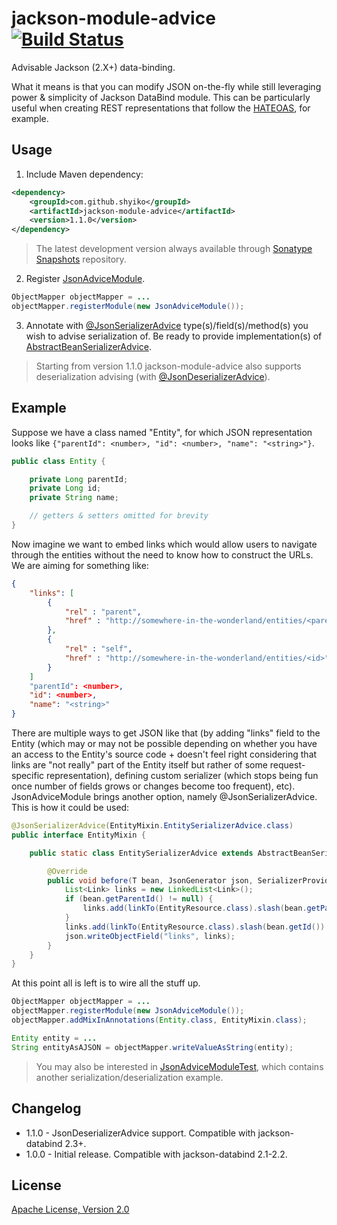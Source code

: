 # jackson-module-advice [![Build Status](https://travis-ci.org/shyiko/jackson-module-advice.png?branch=master)](https://travis-ci.org/shyiko/jackson-module-advice)

Advisable Jackson (2.X+) data-binding.

What it means is that you can modify JSON on-the-fly while still leveraging power & simplicity of Jackson DataBind module.
This can be particularly useful when creating REST representations that follow the [HATEOAS](http://en.wikipedia.org/wiki/HATEOAS),
for example.

## Usage

1. Include Maven dependency:
```xml
<dependency>
    <groupId>com.github.shyiko</groupId>
    <artifactId>jackson-module-advice</artifactId>
    <version>1.1.0</version>
</dependency>
```
> The latest development version always available through [Sonatype Snapshots](https://oss.sonatype.org/content/repositories/snapshots) repository.

2. Register [JsonAdviceModule](https://github.com/shyiko/jackson-module-advice/blob/master/src/main/java/com/github/shyiko/jackson/module/advice/JsonAdviceModule.java).
```java
ObjectMapper objectMapper = ...
objectMapper.registerModule(new JsonAdviceModule());
```

3. Annotate with [@JsonSerializerAdvice](https://github.com/shyiko/jackson-module-advice/blob/master/src/main/java/com/github/shyiko/jackson/module/advice/JsonSerializerAdvice.java) type(s)/field(s)/method(s) you wish to advise serialization of. Be ready to provide
implementation(s) of [AbstractBeanSerializerAdvice](https://github.com/shyiko/jackson-module-advice/blob/master/src/main/java/com/github/shyiko/jackson/module/advice/AbstractBeanSerializerAdvice.java).

> Starting from version 1.1.0 jackson-module-advice also supports deserialization advising (with [@JsonDeserializerAdvice](https://github.com/shyiko/jackson-module-advice/blob/master/src/main/java/com/github/shyiko/jackson/module/advice/JsonDeserializerAdvice.java)).

## Example

Suppose we have a class named "Entity", for which JSON representation looks like `{"parentId": <number>, "id": <number>,
"name": "<string>"}`.

```java
public class Entity {

    private Long parentId;
    private Long id;
    private String name;

    // getters & setters omitted for brevity
}
```

Now imagine we want to embed links which would allow users to navigate through the entities without the need to know how
to construct the URLs. We are aiming for something like:

```json
{
    "links": [
        {
            "rel" : "parent",
            "href" : "http://somewhere-in-the-wonderland/entities/<parentId>"
        },
        {
            "rel" : "self",
            "href" : "http://somewhere-in-the-wonderland/entities/<id>"
        }
    ]
    "parentId": <number>,
    "id": <number>,
    "name": "<string>"
}
```

There are multiple ways to get JSON like that (by adding "links" field to the Entity (which
may or may not be possible depending on whether you have an access to the Entity's source code + doesn't feel right
considering that links are "not really" part of the Entity itself but rather of some request-specific representation),
defining custom serializer (which stops being fun once number of fields grows or changes become too frequent), etc).
JsonAdviceModule brings another option, namely @JsonSerializerAdvice. This is how it could be used:

```java
@JsonSerializerAdvice(EntityMixin.EntitySerializerAdvice.class)
public interface EntityMixin {

    public static class EntitySerializerAdvice extends AbstractBeanSerializerAdvice {

        @Override
        public void before(T bean, JsonGenerator json, SerializerProvider provider) throws IOException {
            List<Link> links = new LinkedList<Link>();
            if (bean.getParentId() != null) {
                links.add(linkTo(EntityResource.class).slash(bean.getParentId()).withRel("parent"));
            }
            links.add(linkTo(EntityResource.class).slash(bean.getId()).withRel("self"));
            json.writeObjectField("links", links);
        }
    }
}
```

At this point all is left is to wire all the stuff up.

```java
ObjectMapper objectMapper = ...
objectMapper.registerModule(new JsonAdviceModule());
objectMapper.addMixInAnnotations(Entity.class, EntityMixin.class);

Entity entity = ...
String entityAsAJSON = objectMapper.writeValueAsString(entity);
```

> You may also be interested in [JsonAdviceModuleTest](https://github.com/shyiko/jackson-module-advice/blob/master/src/test/java/com/github/shyiko/jackson/module/advice/JsonAdviceModuleTest.java), which contains another serialization/deserialization example.

## Changelog

* 1.1.0 - JsonDeserializerAdvice support. Compatible with jackson-databind 2.3+.
* 1.0.0 - Initial release. Compatible with jackson-databind 2.1-2.2.

## License

[Apache License, Version 2.0](http://www.apache.org/licenses/LICENSE-2.0)
